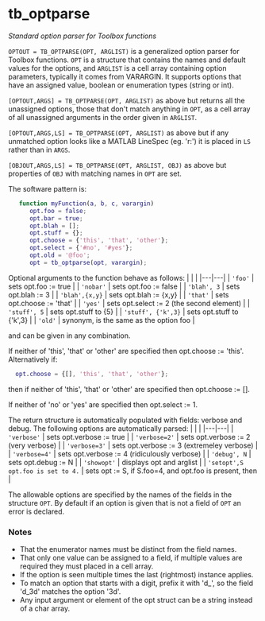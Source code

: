 ---
---
# tb_optparse
_Standard option parser for Toolbox functions_


```OPTOUT = TB_OPTPARSE(OPT, ARGLIST)``` is a generalized option parser for
Toolbox functions.  `OPT` is a structure that contains the names and
default values for the options, and `ARGLIST` is a cell array containing
option parameters, typically it comes from VARARGIN.  It supports options
that have an assigned value, boolean or enumeration types (string or
int).


```[OPTOUT,ARGS] = TB_OPTPARSE(OPT, ARGLIST)``` as above but returns all the
unassigned options, those that don't match anything in `OPT`, as a cell
array of all unassigned arguments in the order given in `ARGLIST`.


```[OPTOUT,ARGS,LS] = TB_OPTPARSE(OPT, ARGLIST)``` as above but if any
unmatched option looks like a MATLAB LineSpec (eg. 'r:') it is placed in `LS` rather
than in `ARGS`.


```[OBJOUT,ARGS,LS] = TB_OPTPARSE(OPT, ARGLIST, OBJ)``` as above but properties
of `OBJ` with matching names in `OPT` are set.


The software pattern is:
```matlab
   function myFunction(a, b, c, varargin)
      opt.foo = false;
      opt.bar = true;
      opt.blah = [];
      opt.stuff = {};
      opt.choose = {'this', 'that', 'other'};
      opt.select = {'#no', '#yes'};
      opt.old = '@foo';
      opt = tb_optparse(opt, varargin);

```


Optional arguments to the function behave as follows:
| | |
|---|---|
| `'foo'` | sets opt.foo := true |
| `'nobar'` | sets opt.foo := false |
| `'blah', 3` | sets opt.blah := 3 |
| `'blah',{x,y}` | sets opt.blah := {x,y} |
| `'that'` | sets opt.choose := 'that' |
| `'yes'` | sets opt.select := 2 (the second element) |
| `'stuff', 5` | sets opt.stuff to {5} |
| `'stuff', {'k',3}` | sets opt.stuff to {'k',3} |
| `'old'` | synonym, is the same as the option foo |




and can be given in any combination.


If neither of 'this', 'that' or 'other' are specified then opt.choose := 'this'.
Alternatively if:
```matlab
  opt.choose = {[], 'this', 'that', 'other'};
```


then if neither of 'this', 'that' or 'other' are specified then opt.choose := [].


If neither of 'no' or 'yes' are specified then opt.select := 1.


The return structure is automatically populated with fields: verbose and
debug.  The following options are automatically parsed:
| | |
|---|---|
| `'verbose'` | sets opt.verbose := true |
| `'verbose=2'` | sets opt.verbose := 2 (very verbose) |
| `'verbose=3'` | sets opt.verbose := 3 (extremeley verbose) |
| `'verbose=4'` | sets opt.verbose := 4 (ridiculously verbose) |
| `'debug', N` | sets opt.debug := N |
| `'showopt'` | displays opt and arglist |
| `'setopt',S                    opt.foo is set to 4.` | sets opt := S, if S.foo=4, and opt.foo is present, then |




The allowable options are specified by the names of the fields in the
structure `OPT`.  By default if an option is given that is not a field of
`OPT` an error is declared.
### Notes
* That the enumerator names must be distinct from the field names.
* That only one value can be assigned to a field, if multiple values    are required they must placed in a cell array.
* If the option is seen multiple times the last (rightmost) instance applies.
* To match an option that starts with a digit, prefix it with 'd_', so    the field 'd_3d' matches the option '3d'.
* Any input argument or element of the opt struct can be a string instead    of a char array.

